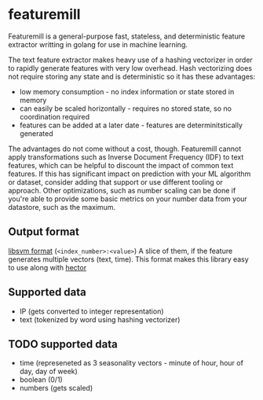 # featuremill

Featuremill is a general-purpose fast, stateless, and deterministic feature extractor writting in golang for use in machine learning.

The text feature extractor makes heavy use of a hashing vectorizer in order to rapidly generate features with very low overhead. Hash vectorizing does not require storing any state and is deterministic so it has these advantages:

- low memory consumption - no index information or state stored in memory
- can easily be scaled horizontally - requires no stored state, so no coordination required
- features can be added at a later date - features are determinitstically generated

The advantages do not come without a cost, though. Featuremill cannot apply transformations such as Inverse Document Frequency (IDF) to text features, which can be helpful to discount the impact of common text features. If this has significant impact on prediction with your ML algorithm or dataset, consider adding that support or use different tooling or approach. Other optimizations, such as number scaling can be done if you're able to provide some basic metrics on your number data from your datastore, such as the maximum.

## Output format

[libsvm format](https://stats.stackexchange.com/questions/61328/libsvm-data-format) (`<index_number>:<value>`)
A slice of them, if the feature generates multiple vectors (text, time).
This format makes this library easy to use along with [hector](https://github.com/xlvector/hector)

## Supported data

- IP (gets converted to integer representation)
- text (tokenized by word using hashing vectorizer)

## TODO supported data

- time (represeneted as 3 seasonality vectors - minute of hour, hour of day, day of week)
- boolean (0/1)
- numbers (gets scaled)